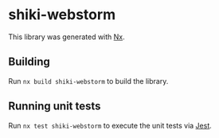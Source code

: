 # shiki-webstorm

This library was generated with [Nx](https://nx.dev).



## Building

Run `nx build shiki-webstorm` to build the library.





## Running unit tests

Run `nx test shiki-webstorm` to execute the unit tests via [Jest](https://jestjs.io).


